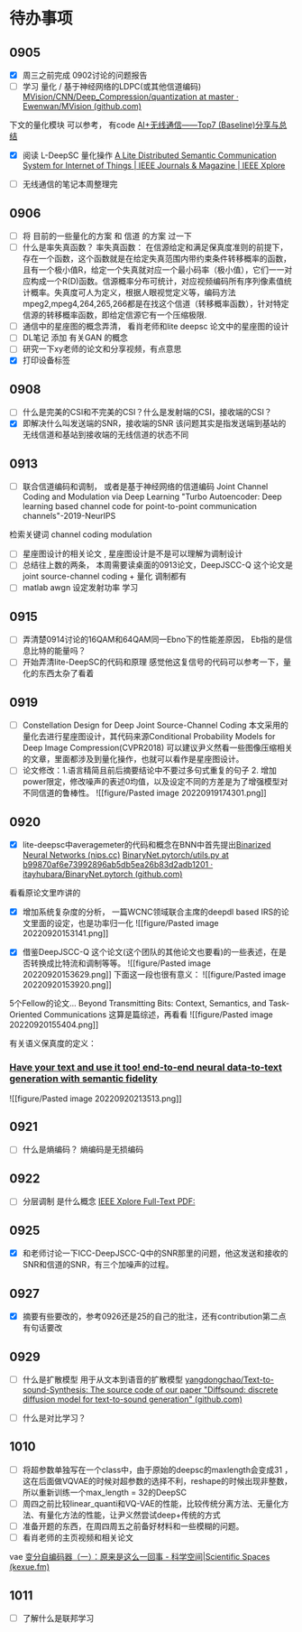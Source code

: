# 待办事项
## 0905
- [x] 周三之前完成 0902讨论的问题报告
- [ ] 学习 量化 /  基于神经网络的LDPC(或其他信道编码)
[MVision/CNN/Deep_Compression/quantization at master · Ewenwan/MVision (github.com)](https://github.com/Ewenwan/MVision/tree/master/CNN/Deep_Compression/quantization)

下文的量化模块 可以参考， 有code
[AI+无线通信——Top7 (Baseline)分享与总结](https://blog.csdn.net/jasneik/article/details/115834361)

- [x] 阅读 L-DeepSC 量化操作 
[A Lite Distributed Semantic Communication System for Internet of Things | IEEE Journals & Magazine | IEEE Xplore](https://ieeexplore.ieee.org/document/9252948)

- [ ] 无线通信的笔记本周整理完

## 0906
- [ ] 将 目前的一些量化的方案 和 信道 的方案 过一下
- [ ] 什么是率失真函数？
率失真函数： 在信源给定和满足保真度准则的前提下，存在一个函数，这个函数就是在给定失真范围内带约束条件转移概率的函数，且有一个极小值R，给定一个失真就对应一个最小码率（极小值），它们一一对应构成一个R(D)函数。信源概率分布可统计，对应视频编码所有序列像素值统计概率。失真度可人为定义，根据人眼视觉定义等，编码方法mpeg2,mpeg4,264,265,266都是在找这个信道（转移概率函数），针对特定信源的转移概率函数，即给定信源它有一个压缩极限.
- [ ] 通信中的星座图的概念弄清， 看肖老师和lite deepsc 论文中的星座图的设计
- [ ] DL笔记 添加 有关GAN 的概念
- [ ] 研究一下xy老师的论文和分享视频，有点意思
- [x] 打印设备标签

## 0908 
- [ ] 什么是完美的CSI和不完美的CSI？什么是发射端的CSI，接收端的CSI？
- [x] 即解决什么叫发送端的SNR，接收端的SNR
该问题其实是指发送端到基站的无线信道和基站到接收端的无线信道的状态不同

## 0913
- [ ] 联合信道编码和调制， 或者是基于神经网络的信道编码
Joint Channel Coding and Modulation via Deep Learning
"Turbo Autoencoder: Deep learning based channel code for point-to-point communication channels"-2019-NeurIPS

检索关键词  channel coding modulation

- [ ] 星座图设计的相关论文 , 星座图设计是不是可以理解为调制设计
- [ ] 总结往上数的两条， 本周需要读桌面的0913论文，DeepJSCC-Q 这个论文是joint source-channel coding + 量化 调制都有
- [ ] matlab awgn 设定发射功率 学习

## 0915
- [ ] 弄清楚0914讨论的16QAM和64QAM同一Ebno下的性能差原因， Eb指的是信息比特的能量吗？
- [ ] 开始弄清lite-DeepSC的代码和原理
感觉他这复信号的代码可以参考一下，量化的东西太杂了看着

## 0919
- [ ] Constellation Design for Deep Joint Source-Channel Coding 本文采用的量化去进行星座图设计，其代码来源Conditional Probability Models for Deep Image Compression(CVPR2018)
可以建议尹义然看一些图像压缩相关的文章，里面都涉及到量化操作，也就可以看作是星座图设计。
- [ ] 论文修改：1.语言精简且前后摘要结论中不要过多句式重复的句子 2. 增加power限定，修改噪声的表述0均值，以及设定不同的方差是为了增强模型对不同信道的鲁棒性。
![[figure/Pasted image 20220919174301.png]]

## 0920
- [x] lite-deepsc中averagemeter的代码和概念在BNN中首先提出[Binarized Neural Networks (nips.cc)](https://papers.nips.cc/paper/2016/file/d8330f857a17c53d217014ee776bfd50-Paper.pdf)
[BinaryNet.pytorch/utils.py at b99870af6e73992896ab5db5ea26b83d2adb1201 · itayhubara/BinaryNet.pytorch (github.com)](https://github.com/itayhubara/BinaryNet.pytorch/blob/b99870af6e73992896ab5db5ea26b83d2adb1201/utils.py#L86)

看看原论文里咋讲的
- [x] 增加系统复杂度的分析，
一篇WCNC领域联合主席的deepdl based IRS的论文里面的设定，也是功率归一化
![[figure/Pasted image 20220920153141.png]]

- [x] 借鉴DeepJSCC-Q 这个论文(这个团队的其他论文也要看)的一些表述，在是否转换成比特流和调制等等。
![[figure/Pasted image 20220920153629.png]]
下面这一段也很有意义：
![[figure/Pasted image 20220920153920.png]]

5个Fellow的论文...
Beyond Transmitting Bits: Context, Semantics, and Task-Oriented Communications
这算是篇综述，再看看
![[figure/Pasted image 20220920155404.png]]


有关语义保真度的定义：
### [Have your text and use it too! end-to-end neural data-to-text generation with **semantic fidelity**](https://arxiv.org/abs/2004.06577)
![[figure/Pasted image 20220920213513.png]]


## 0921 
- [ ] 什么是熵编码？
熵编码是无损编码

## 0922 
- [ ] 分层调制 是什么概念 [IEEE Xplore Full-Text PDF:](https://ieeexplore.ieee.org/stamp/stamp.jsp?tp=&arnumber=497113)


## 0925

- [x] 和老师讨论一下ICC-DeepJSCC-Q中的SNR那里的问题，他这发送和接收的SNR和信道的SNR，有三个加噪声的过程。

## 0927
- [x] 摘要有些要改的，参考0926还是25的自己的批注，还有contribution第二点有句话要改


## 0929

- [ ] 什么是扩散模型
用于从文本到语音的扩散模型
[yangdongchao/Text-to-sound-Synthesis: The source code of our paper "Diffsound: discrete diffusion model for text-to-sound generation" (github.com)](https://github.com/yangdongchao/Text-to-sound-Synthesis)

- [ ] 什么是对比学习？


## 1010
 - [ ]  将超参数单独写在一个class中，由于原始的deepsc的maxlength会变成31 ，这在后面做VQVAE的时候对超参数的选择不利，reshape的时候出现非整数，所以重新训练一个max_length = 32的DeepSC
 - [ ] 周四之前比较linear_quanti和VQ-VAE的性能，比较传统分离方法、无量化方法、有量化方法的性能，让尹义然尝试deep+传统的方式
 - [ ] 准备开题的东西，在周四周五之前备好材料和一些模糊的问题。
 - [ ] 看肖老师的主页视频和相关论文

  vae [变分自编码器（一）：原来是这么一回事 - 科学空间|Scientific Spaces (kexue.fm)](https://kexue.fm/archives/5253)

## 1011
- [ ] 了解什么是联邦学习